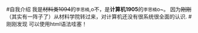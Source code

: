 #自我介绍
我是<del>材料类1094</del>的```李思楠```,o不，是**计算机1905**的```李思楠```o~。
因为<del>刚刚</del>（其实有一阵子了）从材料学院转过来，对计算机还没有很系统很全面<!--其实不全面的也没有什么了解-->的认识.
#刚刚发现
可以使用html语法哇塞！